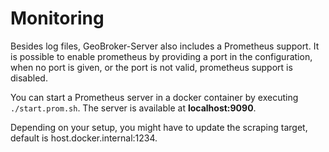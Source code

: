 # Monitoring

Besides log files, GeoBroker-Server also includes a Prometheus support.
It is possible to enable prometheus by providing a port in the configuration,
when no port is given, or the port is not valid, prometheus support is disabled.

You can start a Prometheus server in a docker container by executing `./start.prom.sh`.
The server is available at **localhost:9090**.

Depending on your setup, you might have to update the scraping target, default is host.docker.internal:1234.